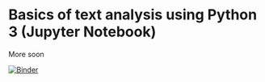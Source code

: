 # Basics of text analysis using Python 3 (Jupyter Notebook)
More soon

[![Binder](http://mybinder.org/badge.svg)](https://github.com/mjlavin80/basics_of_text_analysis_in_python)

